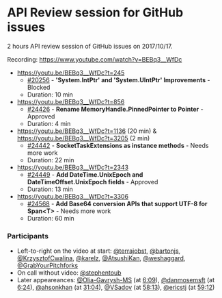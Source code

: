 # API Review session for GitHub issues

2 hours API review session of GitHub issues on 2017/10/17.

Recording: https://www.youtube.com/watch?v=BEBq3__WfDc

* https://youtu.be/BEBq3__WfDc?t=245
  * [#20256](https://github.com/dotnet/corefx/issues/20256) - **'System.IntPtr' and 'System.UIntPtr' Improvements** - Blocked
  * Duration: 10 min
* https://youtu.be/BEBq3__WfDc?t=856
  * [#24426](https://github.com/dotnet/corefx/issues/24426) - **Rename MemoryHandle.PinnedPointer to Pointer** - Approved
  * Duration: 4 min
* https://youtu.be/BEBq3__WfDc?t=1136 (20 min) & https://youtu.be/BEBq3__WfDc?t=3205 (2 min)
  * [#24442](https://github.com/dotnet/corefx/issues/24442) - **SocketTaskExtensions as instance methods** - Needs more work
  * Duration: 22 min
* https://youtu.be/BEBq3__WfDc?t=2343
  * [#24449](https://github.com/dotnet/corefx/issues/24449) - **Add DateTime.UnixEpoch and DateTimeOffset.UnixEpoch fields** - Approved
  * Duration: 13 min
* https://youtu.be/BEBq3__WfDc?t=3306
  * [#24568](https://github.com/dotnet/corefx/issues/24568) - **Add Base64 conversion APIs that support UTF-8 for Span\<T\>** - Needs more work
  * Duration: 60 min


### Participants

  * Left-to-right on the video at start: [@terrajobst](https://github.com/terrajobst), [@bartonjs](https://github.com/bartonjs), [@KrzysztofCwalina](https://github.com/KrzysztofCwalina), [@karelz](https://github.com/karelz), [@AtsushiKan](https://github.com/AtsushiKan), [@weshaggard](https://github.com/weshaggard), [@GrabYourPitchforks](https://github.com/GrabYourPitchforks)
  * On call without video: [@stephentoub](https://github.com/stephentoub)
  * Later appeareances: [@Olia-Gavrysh-MS](https://github.com/Olia-Gavrysh-MS) (at [6:09](https://youtu.be/BEBq3__WfDc?t=369)), [@danmosemsft](https://github.com/danmosemsft) (at [6:24](https://youtu.be/BEBq3__WfDc?t=384)), [@ahsonkhan](https://github.com/ahsonkhan) (at [31:04](https://youtu.be/BEBq3__WfDc?t=1864)), [@VSadov](https://github.com/VSadov) (at [58:13](https://youtu.be/BEBq3__WfDc?t=3493)), [@ericstj](https://github.com/ericstj) (at [59:12](https://youtu.be/BEBq3__WfDc?t=3552))
